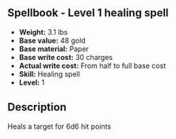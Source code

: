 ## Spellbook - Level 1 healing spell

- **Weight:** 3.1 lbs
- **Base value:** 48 gold
- **Base material:** Paper
- **Base write cost:** 30 charges
- **Actual write cost:** From half to full base cost
- **Skill:** Healing spell
- **Level:** 1

## Description

Heals a target for 6d6 hit points
